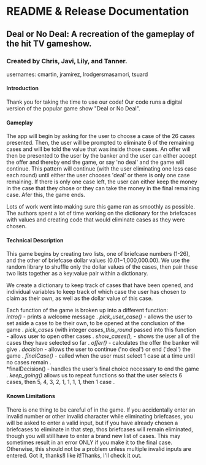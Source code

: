 # README & Release Documentation
## Deal or No Deal: A recreation of the gameplay of the hit TV gameshow.
### Created by Chris, Javi, Lily, and Tanner.
usernames: cmartin, jramirez, lrodgersmasamori, tsuard
#### Introduction
Thank you for taking the time to use our code! Our code runs a digital version of the popular game show "Deal or No Deal". 

#### Gameplay
The app will begin by asking for the user to choose a case of the 26 cases presented. Then, the user will be prompted to eliminate 6 of the remaining cases and will be told the value that was inside those cases. An offer will then be presented to the user by the banker and the user can either accept the offer and thereby end the game, or say 'no deal' and the game will continue. This pattern will continue (with the user eliminating one less case each round) until either the user chooses 'deal' or there is only one case remaining. If there is only one case left, the user can either keep the money in the case that they chose or they can take the money in the final remaining case. Afer this, the game ends.

Lots of work went into making sure this game ran as smoothly as possible. The authors spent a lot of time working on the dictionary for the briefcaces with values and creating code that would eliminate cases as they were chosen. 

#### Technical Description
This game begins by creating two lists, one of briefcase numbers (1-26), and the other of briefcase dollar values ($0.01-$1,000,000.00). We use the random library to shuffle only the dollar values of the cases, then pair these two lists together as a key:value pair within a dictionary.

We create a dictionary to keep track of cases that have been opened, and individual variables to keep track of which case the user has chosen to claim as their own, as well as the dollar value of this case.

Each function of the game is broken up into a different function:  
*intro()* - prints a welcome message . 
*pick_user_case()* - allows the user to set aside a case to be their own, to be opened at the conclusion of the game . 
*pick_cases* (with integer *cases_this_round* passed into this function - allows user to open other cases . 
*show_cases(),* -  shows the user all of the cases they have selected so far . 
*offer()* -  calculates the offer the banker will give . 
*decision* - allows the user to continue ('no deal') or end ('deal') the game . 
*finalCase()* - called when the user must select 1 case at a time until no cases remain .  
*finalDecision() - handles the user's final choice necessary to end the game . 
*keep_going()* allows us to repeat functions so that the user selects 6 cases, then 5, 4, 3, 2, 1, 1, 1, 1, then 1 case . 

#### Known Limitations
There is one thing to be careful of in the game. If you accidentally enter an invalid number or other invalid character while eliminating briefcases, you will be asked to enter a valid input, but if you have already chosen a briefcases to eliminate in that step, thos briefcases will remain eliminated, though you will still have to enter a brand new list of cases. This may sometimes result in an error ONLY if you make it to the final case. Otherwise, this should not be a problem unless multiple invalid inputs are entered.
Got it, thanks!I like it!Thanks, I'll check it out.
